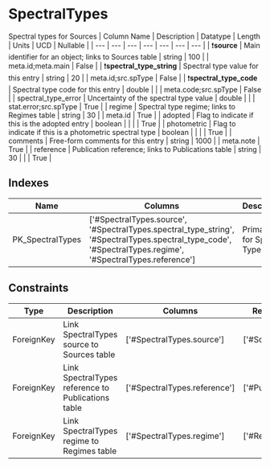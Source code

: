 # SpectralTypes
Spectral types for Sources
| Column Name | Description | Datatype | Length | Units  | UCD | Nullable |
| --- | --- | --- | --- | --- | --- | --- |
| :exclamation:**source** | Main identifier for an object; links to Sources table | string | 100 |  | meta.id;meta.main | False |
| :exclamation:**spectral_type_string** | Spectral type value for this entry | string | 20 |  | meta.id;src.spType | False |
| :exclamation:**spectral_type_code** | Spectral type code for this entry | double |  |  | meta.code;src.spType | False |
| spectral_type_error | Uncertainty of the spectral type value | double |  |  | stat.error;src.spType | True |
| regime | Spectral type regime; links to Regimes table | string | 30 |  | meta.id | True |
| adopted | Flag to indicate if this is the adopted entry | boolean |  |  |  | True |
| photometric | Flag to indicate if this is a photometric spectral type | boolean |  |  |  | True |
| comments | Free-form comments for this entry | string | 1000 |  | meta.note | True |
| reference | Publication reference; links to Publications table | string | 30 |  |  | True |

## Indexes
| Name | Columns | Description |
| --- | --- | --- |
| PK_SpectralTypes | ['#SpectralTypes.source', '#SpectralTypes.spectral_type_string', '#SpectralTypes.spectral_type_code', '#SpectralTypes.regime', '#SpectralTypes.reference'] | Primary key for Spectral Types table |

## Constraints
| Type | Description | Columns | Referenced Columns |
| --- | --- | --- | --- |
| ForeignKey | Link SpectralTypes source to Sources table | ['#SpectralTypes.source'] | ['#Sources.source'] |
| ForeignKey | Link SpectralTypes reference to Publications table | ['#SpectralTypes.reference'] | ['#Publications.reference'] |
| ForeignKey | Link SpectralTypes regime to Regimes table | ['#SpectralTypes.regime'] | ['#Regimes.regime'] |

